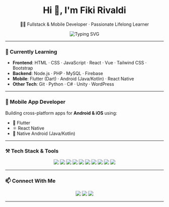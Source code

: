 <h1 align="center">Hi 👋, I'm Fiki Rivaldi</h1>
<p align="center">
  🧑‍💻 Fullstack & Mobile Developer · Passionate Lifelong Learner
</p>

<p align="center">
  <img src="https://readme-typing-svg.demolab.com?font=Fira+Code&duration=3000&pause=1000&center=true&vCenter=true&width=435&lines=I+build+mobile+apps+for+Android+%26+iOS;I+love+learning+new+technologies;Let%27s+collaborate+on+cool+projects!" alt="Typing SVG" />
</p>

---

### 🧠 Currently Learning

- **Frontend**: HTML · CSS · JavaScript · React · Vue · Tailwind CSS · Bootstrap
- **Backend**: Node.js · PHP · MySQL · Firebase
- **Mobile**: Flutter (Dart) · Android (Java/Kotlin) · React Native
- **Other Tech**: Git · Python · C# · Unity · WordPress

---

### 📱 Mobile App Developer

Building cross-platform apps for **Android & iOS** using:
- 🚀 Flutter
- ⚛️ React Native
- 🤖 Native Android (Java/Kotlin)

---

### ⚒️ Tech Stack & Tools

<p align="center">
  <img src="https://img.shields.io/badge/Flutter-02569B?style=for-the-badge&logo=flutter&logoColor=white"/>
  <img src="https://img.shields.io/badge/Dart-0175C2?style=for-the-badge&logo=dart&logoColor=white"/>
  <img src="https://img.shields.io/badge/React_Native-20232A?style=for-the-badge&logo=react&logoColor=61DAFB"/>
  <img src="https://img.shields.io/badge/Android-3DDC84?style=for-the-badge&logo=android&logoColor=white"/>
  <img src="https://img.shields.io/badge/iOS-000000?style=for-the-badge&logo=apple&logoColor=white"/>
  <img src="https://img.shields.io/badge/Kotlin-0095D5?style=for-the-badge&logo=kotlin&logoColor=white"/>
  <img src="https://img.shields.io/badge/Firebase-FFCA28?style=for-the-badge&logo=firebase&logoColor=black"/>
  <img src="https://img.shields.io/badge/MySQL-005C84?style=for-the-badge&logo=mysql&logoColor=white"/>
  <img src="https://img.shields.io/badge/Git-F05032?style=for-the-badge&logo=git&logoColor=white"/>
  <img src="https://img.shields.io/badge/Tailwind-06B6D4?style=for-the-badge&logo=tailwindcss&logoColor=white"/>
</p>

---

### 📫 Connect With Me

<p align="center">
  <a href="fikirivaldi12@gmail.com"><img src="https://img.shields.io/badge/Email-D14836?style=for-the-badge&logo=gmail&logoColor=white"/></a>
  <a href="https://www.linkedin.com/in/fiki-rivaldi-5a033620a/"><img src="https://img.shields.io/badge/LinkedIn-0077B5?style=for-the-badge&logo=linkedin&logoColor=white"/></a>
  <a href="https://github.com/fikirivaldi"><img src="https://img.shields.io/badge/GitHub-000000?style=for-the-badge&logo=github&logoColor=white"/></a>
</p>

---


